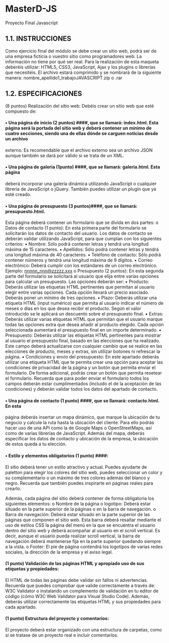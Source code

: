 # MasterD-JS
Proyecto Final Javascript

## 1.1. INSTRUCCIONES ##

Como ejercicio final del módulo se debe crear un sitio web, podrá ser de una
empresa ficticia o vuestro sitio como programadores web. La información no tiene por qué ser real.
Para la realización de esta maqueta deberéis utilizar: HTML5, CSS3, JavaScript, Ajax y los plugins o librerías que necesitéis.
El archivo estará comprimido y se nombrará de la siguiente manera: nombre_apellido1_trabajoJAVASCRIPT.zip o .rar


## 1.2. ESPECIFICACIONES ##
(8 puntos) Realización del sitio web:
Debéis crear un sitio web que esté compuesto de:

#### • Una página de inicio (2 puntos) ####, que se llamará: index.html. Esta página será la portada del sitio web y deberá contener un mínimo de cuatro secciones, siendo una de ellas dónde se carguen noticias desde un archivo
externo. Es recomendable que el archivo externo sea un archivo JSON
aunque también se dará por válido si se trata de un XML.

#### • Una página de galería (1punto) ####, que se llamará: galeria.html. Esta página
deberá incorporar una galería dinámica utilizando JavaScript o cualquier
librería de JavaScript o jQuery. También puedes utilizar un plugin que ya
esté creado.

#### • Una página de presupuesto (3 puntos)####, que se llamará: presupuesto.html.
Esta página deberá contener un formulario que se divida en dos partes:
o Datos de contacto (1 punto): En esta primera parte del formulario
se solicitarán los datos de contacto del usuario. Los datos de contacto se deberán validar utilizando JavaScript, para que cumplan
con los siguientes criterios:
    ▪ Nombre: Sólo podrá contener letras y tendrá una longitud  
    máxima de 15 caracteres.
    ▪ Apellidos: Sólo podrá contener letras y tendrá una longitud máxima de 40 caracteres.
    ▪ Teléfono de contacto: Sólo podrá contener números y
    tendrá una longitud máxima de 9 dígitos.
    ▪ Correo electrónico: Deberá cumplir con los estándares de
    un correo electrónico. Ejemplo: nnnnn_nnn@zzzzz.xxx
o Presupuesto (2 puntos): En esta segunda parte del formulario se solicitará al usuario que elija entre varias opciones para calcular 
    un presupuesto. Las opciones deberán ser:
    ▪ Producto: Deberás utilizar las etiquetas HTML pertinentes que permitan al usuario elegir entre varias opciones. Cada
    opción llevará un precio asociado. Deberás poner un mínimo de tres opciones.
    ▪ Plazo: Deberás utilizar una etiqueta HTML (input numérico)
    que permita al usuario indicar el número de meses o días en los que desea recibir el producto. 
    Según el valor introducido se le aplicará un descuento sobre el presupuesto final.
    ▪ Extras: Deberás utilizar varias etiquetas HTML que permitan que el usuario marque todas las opciones extra que
    desea añadir al producto elegido. Cada opción seleccionada aumentará el presupuesto final en un importe determinado.
    ▪ Presupuesto: Deberás utilizar las etiquetas HTML pertinentes para mostrar al usuario el presupuesto final, basado
    en las elecciones que ha realizado. Este campo deberá actualizarse con cualquier cambio que se realice en las elecciones de producto, meses y extras, sin utilizar      botones ni refrescar la página.
    ▪ Condiciones y envío del presupuesto: En este apartado deberás utilizar una etiqueta HTML que te permita crear
    una opción para aceptar las condiciones de privacidad de la página y un botón que permita enviar el formulario. 
    De forma adicional, podrás crear un botón que permita resetear el formulario. Recuerda que para poder enviar el
    formulario todos los campos deberán estar cumplimentados (incluido el de la aceptación de las condiciones) y 
    deberán validar todos los datos del apartado de contacto.

#### • Una página de contacto (1 punto) ####, que se llamará: contacto.html. En esta
página deberás insertar un mapa dinámico, que marque la ubicación de
tu negocio y calcule la ruta hasta la ubicación del cliente. Para ello podrás
hacer uso de una API como la de Google Maps o OpenStreetMaps, así
como de varias librerías de JavaScript. Además del mapa, deberás especificar los datos de contacto y ubicación de la empresa, la ubicación de estos queda a tu elección.
#### • Estilo y elementos obligatorios (1 punto) ####:
El sitio deberá tener un estilo atractivo y actual. Puedes ayudarte de paletton para elegir los colores del sitio web, puedes seleccionar un color y
su complementario o un máximo de tres colores además del blanco y
negro. Recuerda que también puedes inspirarte en páginas reales para
crearlo.

Además, cada página del sitio deberá contener de forma obligatoria los
siguientes elementos:
o Nombre de la página o logotipo: Deberá estar situado en la parte
superior de la páginas o en la barra de navegación.
o Barra de navegación: Deberá estar situado en la parte superior
de las páginas que componen el sitio web. Esta barra deberá resaltar mediante el uso de estilos CSS la página del menú en la
que se encuentra el usuario dentro del sitio web y deberá acompañar al usuario en el scroll vertical. Es decir, aunque el usuario
pueda realizar scroll vertical, la barra de navegación deberá mantenerse fija en la parte superior quedando siempre a la vista.
o Footer: El pie de página contendrá los logotipos de varias redes
sociales, la dirección de la empresa y el aviso legal.

#### (1 punto) Validación de las páginas HTML y apropiado uso de sus etiquetas y propiedades: ####
El HTML de todas las páginas debe validar sin fallos ni advertencias. Recuerda
que puedes comprobar que valide correctamente a través de: W3C Validator o
instalando un complemento de validación en tu editor de código (cómo W3C
Web Validator para Visual Studio Code).
Además, deberás utilizar correctamente las etiquetas HTML y sus propiedades
para cada apartado.

#### (1 punto) Estructura del proyecto y comentarios: ####
El proyecto deberá estar organizado con una estructura de carpetas, como si se
tratase de un proyecto real e incluir comentarios.
